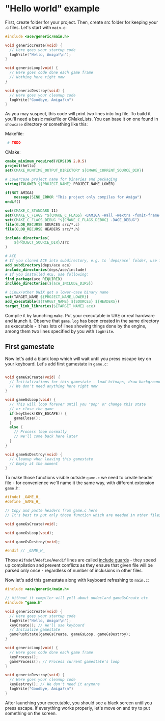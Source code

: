 # "Hello world" example

First, create folder for your project. Then, create src folder for keeping your
.c files. Let's start with `main.c`:

``` c
#include <ace/generic/main.h>

void genericCreate(void) {
  // Here goes your startup code
  logWrite("Hello, Amiga!\n");
}

void genericLoop(void) {
  // Here goes code done each game frame
  // Nothing here right now
}

void genericDestroy(void) {
  // Here goes your cleanup code
  logWrite("Goodbye, Amiga!\n")
}

```

As you may suspect, this code will print two lines into log file. To build it
you'll need a basic makefile or CMakeLists. You can base it on one found
in `showcase` directory or something like this:

Makefile:

``` makefile
 # TODO
```

CMake:

``` cmake
cmake_minimum_required(VERSION 2.8.5)
project(hello)
set(CMAKE_RUNTIME_OUTPUT_DIRECTORY ${CMAKE_CURRENT_SOURCE_DIR})

# Lowercase project name for binaries and packaging
string(TOLOWER ${PROJECT_NAME} PROJECT_NAME_LOWER)

if(NOT AMIGA)
	message(SEND_ERROR "This project only compiles for Amiga")
endif()

set(CMAKE_C_STANDARD 11)
set(CMAKE_C_FLAGS "${CMAKE_C_FLAGS} -DAMIGA -Wall -Wextra -fomit-frame-pointer")
set(CMAKE_C_FLAGS_DEBUG "${CMAKE_C_FLAGS_DEBUG} -DACE_DEBUG")
file(GLOB_RECURSE SOURCES src/*.c)
file(GLOB_RECURSE HEADERS src/*.h)

include_directories(
	${PROJECT_SOURCE_DIR}/src
)

# ACE
# If you cloned ACE into subdirectory, e.g. to `deps/ace` folder, use following:
add_subdirectory(deps/ace ace)
include_directories(deps/ace/include)
# If you installed ACE, use following:
find_package(ace REQUIRED)
include_directories(${ace_INCLUDE_DIRS})

# Linux/other UNIX get a lower-case binary name
set(TARGET_NAME ${PROJECT_NAME_LOWER})
add_executable(${TARGET_NAME} ${SOURCES} ${HEADERS})
target_link_libraries(${TARGET_NAME} ace)
```

Compile it by launching `make`. Put your executable in UAE or real hardware
and launch it. Observe that `game.log` has been created in the same directory
as executable - it has lots of lines showing things done by the engine,
among them two lines specified by you with `logWrite`.

## First gamestate

Now let's add a blank loop which will wait until you press escape key on your
keyboard. Let's add first gamestate in `game.c`:

``` c

void gameGsCreate(void) {
  // Initializations for this gamestate - load bitmaps, draw background, etc.
  // We don't need anything here right now
}

void gameGsLoop(void) {
  // This will loop forever until you "pop" or change this state
  // or close the game
  if(keyCheck(KEY_ESCAPE)) {
    gameClose();
  }
  else {
    // Process loop normally
    // We'll come back here later
  }
}

void gameGsDestroy(void) {
  // Cleanup when leaving this gamestate
  // Empty at the moment
}

```

To make those functions visible outside `game.c` we need to create header file -
for convenience we'll name it the same way, with different extension `game.h`:

``` c
#ifndef _GAME_H_
#define _GAME_H_

// Copy and paste headers from game.c here
// It's best to put only those function which are needed in other files.

void gameGsCreate(void);

void gameGsLoop(void);

void gameGsDestroy(void);

#endif // _GAME_H_
```

Those `#ifndef`/`#define`/`#endif` lines are called
[include guards](https://en.wikipedia.org/wiki/Include_guard) - they speed up
compilation and prevent conflicts as they ensure that given file will be parsed
only once - regardless of number of inclusions in other files.

Now let's add this gamestate along with keyboard refreshing to `main.c`:

``` c
#include <ace/generic/main.h>

// Without it compiler will yell about undeclard gameGsCreate etc
#include "game.h"

void genericCreate(void) {
  // Here goes your startup code
  logWrite("Hello, Amiga!\n");
  keyCreate(); // We'll use keyboard
  // Initialize gamestate
  gamePushState(gameGsCreate, gameGsLoop, gameGsDestroy);
}

void genericLoop(void) {
  // Here goes code done each game frame
  keyProcess();
  gameProcess(); // Process current gamestate's loop
}

void genericDestroy(void) {
  // Here goes your cleanup code
  keyDestroy(); // We don't need it anymore
  logWrite("Goodbye, Amiga!\n")
}
```

After launching your executable, you should see a black screen until you press
escape. If everything works properly, let's move on and try to put something on
the screen.
